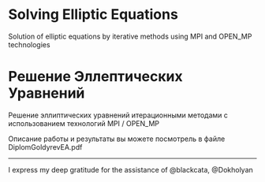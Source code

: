 # Solving Elliptic Equations
  Solution of elliptic equations by iterative methods using MPI and OPEN_MP technologies
  
# Решение Эллептических Уравнений
Решение эллиптических уравнений итерационными методами с использованием технологий MPI / OPEN_MP


Описание работы и результаты вы можете посмотрель в файле DiplomGoldyrevEA.pdf


----------------------------------------------------------
I express my deep gratitude for the assistance of @blackcata, @Dokholyan
